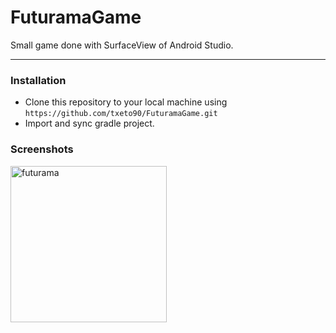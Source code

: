 # FuturamaGame
Small game done with SurfaceView of Android Studio.

---

### Installation

- Clone this repository to your local machine using `https://github.com/txeto90/FuturamaGame.git`
- Import and sync gradle project.

### Screenshots
<img src="https://i.ibb.co/CHQNsm8/fut1.png" width="250px" alt="futurama" />
